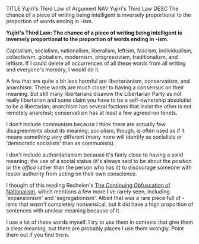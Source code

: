 TITLE Yujiri's Third Law of Argument
NAV Yujiri's Third Law
DESC The chance of a piece of writing being intelligent is inversely proportional to the proportion of words ending in -ism.

**Yujiri's Third Law: The chance of a piece of writing being intelligent is inversely proportional to the proportion of words ending in -ism.**

Capitalism, socialism, nationalism, liberalism, leftism, fascism, individualism, collectivism, globalism, <!--colonialism?,--> modernism, progressivism, traditionalism, and leftism. If I could delete all occurrences of all these words from all writing and everyone's memory, I would do it.

A few that are quite a bit less harmful are libertarianism, conservatism, and anarchism. These words are much closer to having a consensus on their meaning. But still many libertarians disavow the Libertarian Party as not really libertarian and some claim you have to be a self-ownership absolutist to be a libertarian; anarchism has several factions that insist the other is not remotely anarchist; conservatism has at least a few agreed-on tenets.

I don't include communism because I think there are actually few disagreements about its meaning; socialism, though, is often used as if it means something very different (many more will identify as socialists or 'democratic socialists' than as communists).

I don't include authoritarianism because it's fairly close to having a solid meaning: the use of a social status (it's always said to be about the *position* or the *office* rather than the person who has it) to discourage someone with lesser authority from acting on their own conscience.

I thought of this reading Rechelon's [The Continuing Obfuscation of Nationalism](http://humaniterations.net/2018/10/18/the-continuing-obfuscation-of-nationalism), which mentions a few more I've rarely seen, including 'expansionism' and 'segregationism'. Albeit that was a rare piece full of -isms that *wasn't* completely nonsensical, but it did have a high proportion of sentences with unclear meaning because of it.

I use a lot of these words myself. I try to use them in contexts that give them a clear meaning, but there are probably places I use them wrongly. Point them out if you find them.
